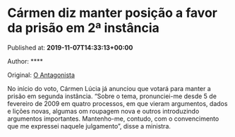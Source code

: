 
# Cármen diz manter posição a favor da prisão em 2ª instância

Published at: **2019-11-07T14:33:13+00:00**

Author: ****

Original: [O Antagonista](https://www.oantagonista.com/brasil/carmen-diz-manter-posicao-a-favor-da-prisao-em-2a-instancia/)

No início do voto, Cármen Lúcia já anunciou que votará para manter a prisão em segunda instância.
“Sobre o tema, pronunciei-me desde 5 de fevereiro de 2009 em quatro processos, em que vieram argumentos, dados e lições novas, algumas om roupagem nova e outros introduzindo argumentos importantes. Mantenho-me, contudo, com o convencimento que me expressei naquele julgamento”, disse a ministra.
